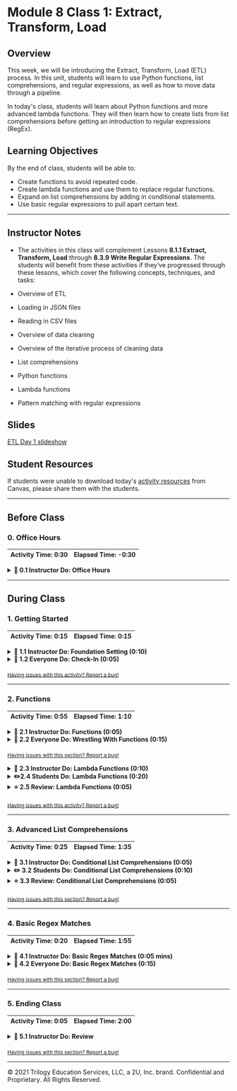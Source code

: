 # Module 8 Class 1: Extract, Transform, Load

## Overview

This week, we will be introducing the Extract, Transform, Load (ETL) process. In this unit, students will learn to use Python functions, list comprehensions, and regular expressions, as well as how to move data through a pipeline.

In today's class, students will learn about Python functions and more advanced lambda functions. They will then learn how to create lists from list comprehensions before getting an introduction to regular expressions (RegEx).

## Learning Objectives

By the end of class, students will be able to:

* Create functions to avoid repeated code.
* Create lambda functions and use them to replace regular functions.
* Expand on list comprehensions by adding in conditional statements.
* Use basic regular expressions to pull apart certain text.

- - -

## Instructor Notes

* The activities in this class will complement Lessons **8.1.1 Extract, Transform, Load** through **8.3.9 Write Regular Expressions**.  The students will benefit from these activities if they‘ve progressed through these lessons, which cover the following concepts, techniques, and tasks:

* Overview of ETL
* Loading in JSON files
* Reading in CSV files
* Overview of data cleaning
* Overview of the iterative process of cleaning data
* List comprehensions
* Python functions
* Lambda functions
* Pattern matching with regular expressions


## Slides

[ETL Day 1 slideshow](https://docs.google.com/presentation/d/1s3EkD9fX44cbN52XX2HNTJoLstPMcOig7vVcFG3g7eM/edit#slide=id.gab17893448_0_2766)

## Student Resources

If students were unable to download today's [activity resources](https://2u-data-curriculum-team.s3.amazonaws.com/data-viz-online-lesson-plans/08-Lessons/8-1-Student_Resources.zip) from Canvas, please share them with the students.

- - -

## Before Class

### 0. Office Hours

| Activity Time: 0:30       |  Elapsed Time:     -0:30  |
|---------------------------|---------------------------|

<details>
 <summary><strong> 📣 0.1 Instructor Do: Office Hours</strong></summary>

* Before you begin class, hold office hours. Office hours should be driven by students. Encourage students to take full advantage of office hours by reminding them that this is their time to ask questions and get assistance from instructional staff as they learn new concepts.

* Expect that students may ask for assistance. For example:

 * Further review on a particular subject
 * Debugging assistance
 * Help with computer issues
 * Guidance with a particular tool

</details>

- - -

## During Class

### 1. Getting Started

| Activity Time:       0:15 |  Elapsed Time:      0:15  |
|---------------------------|---------------------------|

<details>
 <summary><strong>📣 1.1 Instructor Do: Foundation Setting (0:10)</strong></summary>

* Welcome students to class.

* Direct students to post individual questions in the Zoom chat to be addressed by you and/or TAs at the end of class.

* Open the slideshow and use slides 1-9 to walk through the foundation setting with your class.

* **Big Picture:** This is an opportunity to zoom out and see the big picture of where they are in the program. Take a moment to mention some real world examples illustrating the value of what they're learning this week.

* **Program Pointers:** Talk through some of the key logistical things that will help students stay on track. This is an opportunity to speak to what students may need when they're at this particular point of the program.

* **This Week - ETL:** Talk through the key skills that students will be learning this week. Let the students know that they will be using Python for a majority of the course and that now is the time to cultivate their ETL skills.

* **This Week's Challenge:** For this week's Challenge, let the students know that they'll be performing the ETL process across three different data files. The students will need to use functions, list comprehension, and regular expressions during the cleaning portion of the challenge.

* **Career Connection:** Let students know how they will be using the skills covered this week throughout their careers. It's important for them to know the "why". Give examples of when they may be used in work or when you have used those skills in your workplace.

* **How to Succeed This Week:** Remind your students that they may have moments of frustration this week as they learn something complex. These moments are great for deepening their knowledge. Use the side material to outline some of the topics that they may find tricky in this module. Consider sharing something about your personal learning journey. It helps students to recognize that everyone starts somewhere and that they are not alone.

* **Today's Objectives:** Now, outline the concepts that will be covered in today's lesson. Remind students that they can find the relevant activity files in the “Getting Ready for Class” page in their course content.

</details>

<details>
 <summary><strong>🎉  1.2 Everyone Do: Check-In (0:05)</strong></summary>

* Ask the class the following questions and call on students for answers:

   * **Q:** How are you feeling about your progress so far?

   * **A:** We are starting to build your skillset, and it’s okay to feel overwhelmed as long as you don’t give up.

   * **Q:** How comfortable do you feel with this topic?

   * **A:** Let's do "fist to five" together. If you are not feeling confident, hold up a fist (0). If you feel very confident, hold up an open hand (5).

</details>

<sub>[Having issues with this activity? Report a bug!](https://bit.ly/3nHLKuL)</sub>

- - -

### 2. Functions

| Activity Time:       0:55 |  Elapsed Time:      1:10  |
|---------------------------|---------------------------|

<details>
 <summary><strong>📣  2.1 Instructor Do: Functions (0:05)</strong></summary>

* In this demonstration, you'll be reviewing functions. Open the slideshow and use slides 10-17 to facilitate welcoming class and accompany this activity.

* Open up [functions.py](Activities/01-Ins_Functions/Solved/functions.py) and explain to students that functions let us reuse blocks of code.

* Show the code to students and explain the following:

 * A function in Python begins with the keyword **def**, a uniques name for the function, and the a colon (:). You can add parameters for the function inside the parentheses, or you can leave the parentheses empty.

 * You can run a function by calling the name of the function with parentheses.

```python
# Basic Definition
def name(parameters):
   # code goes here
   return


# Simple Function with no parameters
def show():
   print(f"Hi!")


# You use parentheses to run the code in a function
show()
```

 * The parameter can be viewed as a variable that is passed to the function, and you can have more than one parameter.

 * It is important to note that the order of parameters is significant.

```python
# Functions can have more than one parameter
def make_quesadilla(protein, topping):
   quesadilla = f"Here is a {protein} quesadilla with {topping}"
   print(quesadilla)


# Supply the arguments (values) when calling the function
make_quesadilla("beef", "guacamole")
make_quesadilla("chicken", "salsa")

# @NOTE: Order is important when supplying arguments!
make_quesadilla("sour cream", "beef")
```

 * We can also specify default parameters for the function to use if none is passed in when the function is called.

```python
# We can also specify default values for parameters
def make_quesadilla(protein, topping="sour cream"):
   quesadilla = f"Here is a {protein} quesadilla with {topping}"
   print(quesadilla)


# Make a quesadilla using the default topping
make_quesadilla("chicken")

# Make a quesadilla with a new topping
make_quesadilla("beef", "guacamole")
```

 * The function can return a value that can be saved and used.

```python
# Functions can return a value
def square(number):
   return number * number


# You can save the value that is returned
squared = square(2)
print(squared)
```

 * You can also print the return value of a function.

```python
# You can also just print the return value of a function
print(square(2))
print(square(3))
```

* Send out [functions.py](Activities/01-Ins_Functions/Solved/functions.py) for students to refer later.

* Ask the class the following questions and call on the students for answers:

 * **Q:** What would happen if no argument is given when calling the `square()` function?

 * **A:** The function would return an error asking for an argument named `number`.

 * **Q:** How does this activity equip us for the Challenge?

 * **A:** We'll be creating functions to perform steps of the ETL process that will allow us to replicate the process across different sets of data files.

 * **Q:** What can we do if we don't completely understand this?

 * **A:** We can refer to the lesson plan and reach out to the instructional team for help.

</details>

<details>
 <summary><strong>🎉  2.2 Everyone Do: Wrestling With Functions (0:15)</strong></summary>

* In this activity, students are asked to create a function to search through a list of wrestlers, and to determine their win, loss, and draw percentages.

* Open the [wrestling_functions.py](Activities/02-Evr_WrestlingWithFunctions/Solved/wrestling_functions.py) file within the terminal and run the code to show the end result of the application.

![Wrestling Functions](Images/13-WrestlingFunctions_Run.gif)

* Make sure the students can download the [instructions](Activities/02-Evr_WrestlingWithFunctions/README.md), [starter code](Activities/02-Evr_WrestlingWithFunctions/Unsolved/wrestling_functions.py), and [data](Activities/02-Evr_WrestlingWithFunctions/Resources/WWE-Data-2016.csv)

* Review the instructions with the students, then let them work on their solution for 10 minutes.

* When time is up, open the [starter code](Activities/02-Evr_WrestlingWithFunctions/Unsolved/wrestling_functions.py) and ask for volunteers to help you write the function.

* If there are no volunteers, open the [wrestling_functions.py](Activities/02-Evr_WrestlingWithFunctions/Solved/wrestling_functions.py) file and walk through how to create this function, making sure to explain the following:

 * Before trying to create the function, students should start by looking through the CSV data to figure out how to calculate the total number of matches wrestled. While looking through the CSV, they should see what each index within a row refers to.

 * Get a path to the data file and store in a variable.

 ```python
 # Path to collect data from the Resources folder
 wrestling_csv = os.path.join('..', 'Resources', 'WWE-Data-2016.csv')
 ```

 * Create our function, then add variables to line up with the values we are looking for in the data.

 ```python
 # Define the function and have it accept the 'wrestler_data' as its sole parameter
 def print_percentages(wrestler_data):
    # For readability, it can help to assign your values to variables with descriptive names
    name = str(wrestler_data[0])
    wins = int(wrestler_data[1])
    losses = int(wrestler_data[2])
    draws = int(wrestler_data[3])
 ```

 * Then, use the variable to figure out the `total_wins`, `win_percent`, `loss_percent`, and `draw_percent`.

 ```python
    # Total matches can be found by adding wins, losses, and draws together
    total_matches = wins + losses + draws

    # Win percent can be found by dividing the the total wins by the total matches and multiplying by 100
    win_percent = (wins / total_matches) * 100

    # Loss percent can be found by dividing the total losses by the total matches and multiplying by 100
    loss_percent = (losses / total_matches) * 100

    # Draw percent can be found by dividing the total draws by the total matches and multiplying by 100
    draw_percent = (draws / total_matches) * 100
 ```

 * Then, print out the results.

* Ask for volunteers for how to apply the function to the file; if there are no volunteers, continue to explain the following:

 * Start by opening the data file and skipping the header.

 * Then, create a variable that asks for input of the name of the wrestler.

 ```python
    # Prompt the user for what wrestler they would like to search for
    name_to_check = input("What wrestler do you want to look for? ")
 ```

 * Once we have the input, we can loop through the data and apply our function.

 ```python
    # Loop through the data
    for row in csvreader:

        # If the wrestler's name in a row is equal to that which the user input, run the 'print_percentages()' function
        if name_to_check == row[0]:
            print_percentages(row)
 ```

* Answer any questions before moving on to the next exercise.

</details>

<sub>[Having issues with this section? Report a bug!](https://bit.ly/3cAfDsh)</sub>

<details>
 <summary><strong> 📣 2.3 Instructor Do: Lambda Functions (0:10)</strong></summary>

* In this demonstration, you'll be covering lambda functions. You may use slides 20-23 to accompany this activity.

* Another way functions can be applied is with lambda functions.

 * Lambda functions let you create functions without giving them a name; therefore, they are referred to as anonymous functions.

* Open [LambdaFunctions.ipynb](Activities/03-Ins_LambdaFunctions/Solved/LambdaFunctions.ipynb) in Jupyter Notebook and go through the code with the class.

 * Demonstrate that `square()` and `f` perform the same function. Point out that `square()` has four parts: name, parameter, code block, and a return statement, and all but name are optional. Show that the lambda function doesn’t have a name, just a parameter and return expression.

 * Show that functions can be sent as parameters to another function with `apply_function_twice`.

 * Demonstrate how lambda functions can be used on DataFrames with the `apply()` method on the `candy_df` DataFrame.

  * Boolean values can also be numerical. If a value is `False` then that is the equivalent to 0, and if a value is `True` then that is equivalent to a value of 1. So for example `row['is_fruity'] * 1` equals `True * 1` equals `1 * 1` when `row['is_fruity']` is True.

* Answer any questions before moving on to the next activity.

</details>

<details>
 <summary><strong> ✏️2.4 Students Do: Lambda Functions (0:20)</strong></summary>

* In this activity, the students will be taking pre-made functions and replicating the results using lambda functions instead.

* Make sure the students can download and open the [instructions](Activities/04-Stu_LambdaFunctions/README.md), [starter code](Activities/04-Stu_LambdaFunctions/Unsolved/LambdaFunctions.ipynb), the  [movies_metadata.csv](Activities/04-Stu_LambdaFunctions/Resources/movies_metadata.csv) file, and the [words.txt](Activities/04-Stu_LambdaFunctions/Resources/words.txt) file.

* Divide students into groups of 3-5. They should work on the solutions by themselves but can reach out to others in their group to get tips.

* Let students know that they may be asked to share and walk through their work by the end of the activity.

</details>

<details>
 <summary><strong> ⭐ 2.5 Review: Lambda Functions (0:05)</strong></summary>

* Once time is up, ask for volunteers to walk through their solution. Remind them that it is perfectly alright if they didn't finish the activity.

* To encourage participation, you can open the [starter code](Activities/04-Stu_LambdaFunctions/Unsolved/LambdaFunctions.ipynb) and ask the students to help you convert the functions to lambda functions.

* If there are no volunteers, open up [LambdaFunctions.ipynb](Activities/04-Stu_LambdaFunctions/Solved/LambdaFunctions.ipynb) in Jupyter Notebook and run through the code with the class line by line, making sure to hit upon the following points:

   * If you have time, live code how to condense the `more_than_15_words` function line by line until it’s just a function taking in a parameter and returning an expression; then, explain how to make that condensed function into a lambda function by using `lambda x: len(x.split())>15)` inside the map method.

   * Do the same for `hundredfold_return`.

   * Point out that because `contains_x` is being applied to a Pandas Series, we can use the `map()` method instead of `apply()`.

* Send out the [LambdaFunctions.ipynb](Activities/04-Stu_LambdaFunctions/Solved/LambdaFunctions.ipynb) notebook for students to refer to later.

* Answer any questions before moving on to the next activity.

</details>

<sub>[Having issues with this activity? Report a bug!](https://bit.ly/3bD8fi6)</sub>

- - -

### 3. Advanced List Comprehensions

| Activity Time:       0:25 |  Elapsed Time:      1:35  |
|---------------------------|---------------------------|

<details>
 <summary><strong> 📣 3.1 Instructor Do: Conditional List Comprehensions (0:05)</strong></summary>

* In this activity, students will expand on their knowledge of list comprehensions by adding conditional statements. You may use slides 26-30 to accompany this activity.

* Open up [ConditionalComprehensions.ipynb](Activities/05-Ins_ConditionalListComprehensions/Solved/ConditionalComprehensions.ipynb) in Jupyter Notebook and recap to students how list comprehensions work.

* Then, break down an example list comprehension that uses a conditional expression into four parts:
   * Expression
   * Element
   * Source list
   * Filter expression

* Show that we can use a conditional in the filter expression to filter the list. For example, to create a list of even numbers.

 ```python
 even_numbers = [x for x in range(100) if x % 2 == 0]
 ```

* Show that we can also use a conditional in the expression, for example, to output whether a number is even or odd.

 ```python
 ['Even' if x %2 == 0 else 'Odd' for x in range(20)]
 ```

* Show how list comprehensions can be used to filter a list of dictionaries by accessing values inside the dictionaries.

 ```python
 [candy for candy in candies if candy['has_nuts'] == False]
 ```

* We can make it easier to read by selecting the name of the value in the dictionary.

 ```python
 [candy['name'] for candy in candies if candy['has_nuts'] == False]
 ```

* Answer any questions before moving on to the student activity.

</details>

<details>
 <summary><strong> ✏️ 3.2 Students Do: Conditional List Comprehensions (0:10)</strong></summary>

* In this exercise, students will be creating lists with different conditions using list comprehensions.

* Make sure the students can download the [instructions](Activities/06-Stu_ConditionalListComprehensions/README.md) and the [starter code](Activities/06-Stu_ConditionalListComprehensions/Unsolved/ConditionalComprehensions_Unsolved.ipynb).

* Go over the instructions with the students and answer any questions before breaking the students out into groups.

* Divide students into groups of 3-5. They should work on the solution by themselves but can reach out to others in their group to get tips.

* Let students know that they may be asked to share and walk through their work at the end of the activity.

</details>

<details>
 <summary><strong> ⭐ 3.3 Review: Conditional List Comprehensions (0:05)</strong></summary>

* Once time is up, ask for volunteers to walk through their solution. Remind them that it is perfectly alright if they didn't finish the activity.

* To encourage participation, you can open the [starter code](Activities/06-Stu_ConditionalListComprehensions/Unsolved/ConditionalComprehensions_Unsolved.ipynb) and ask the students to help you write the different conditional list comprehensions.

* If there are no volunteers, open up [ConditionalComprehensions.ipynb](Activities/06-Stu_ConditionalListComprehensions/Solved/ConditionalComprehensions_Solved.ipynb) in Jupyter Notebook and run through the code with the class line by line, making certain to hit upon the following points:

 * Show students that `[x for x in range(100)]` would just return the original list. Add in the conditional `x % 3 == 0` and explain how the conditional is filtering the list comprehension.

 * Point out that in the pets example, the value returned is not necessarily the value being compared in the condition

 * Conditions can use logical operators like `and` and `or`

 * For the bonus, go through how nested inline `if` statements work.

 ```python
 ['FizzBuzz' if x % 3 == 0 and x % 5 == 0 else
    'Fizz' if x % 3 == 0 else
        'Buzz' if x % 5 == 0 else ''
            for x in range(100) if x % 3 == 0 or x % 5 == 0]
 ```

* Send out the [ConditionalComprehensions.ipynb](Activities/06-Stu_ConditionalListComprehensions/Solved/ConditionalComprehensions.ipynb) for students to refer to later.

* Answer any questions before moving on to the next activity.

</details>

<sub>[Having issues with this section? Report a bug!](https://bit.ly/39srDf0)</sub>

- - -

### 4. Basic Regex Matches

| Activity Time:       0:20 |  Elapsed Time:      1:55  |
|---------------------------|---------------------------|

<details>
 <summary><strong> 📣 4.1 Instructor Do: Basic Regex Matches (0:05 mins)</strong></summary>

* In this demonstration, let students know that they will touch on the basics of using regular expressions to find text that contains matching patterns. You may use slide 33-36 to accompany the activity.

* Open [BasicRegex.ipynb](Activities/07-Ins_BasicRegex/Solved/BasicRegex.ipynb) and go through the code with students.

 * After loading a text file into a DataFrame, we set the term to search for and store it in a variable.

 * Then, we use the method `str.contains()` to search the 'text' column for any string that contains the word 'Watson'.

 ```python
 p = 'Watson'
 sherlock_df[sherlock_df['text'].str.contains(p)]
 ```

 * We can also get more specific with our regex by searching for lines that contain a space after the word 'Watson'.

 ```python
 p = 'Watson\s'
 sherlock_df[sherlock_df['text'].str.contains(p)]
 ```

 * We can also search for a non-word character after 'Watson'.

 ```python
 p = 'Watson\W'
 sherlock_df[sherlock_df['text'].str.contains(p)]
 ```

* Answer any questions before moving on to the next activity.

</details>

<details>
 <summary><strong> 🎉  4.2 Everyone Do: Basic Regex Matches (0:15)</strong></summary>

* In this activity, the students will load in a text data set from *Alice in Wonderland* and use regex expressions to find matching text.

* Make sure the students can download and open the [instructions](Activities/08-Evr_BasicRegex/README.md), [starter code](Activities/08-Evr_BasicRegex/Unsolved/RegexMatching_Unsolved.ipynb), and [data set](Activities/08-Evr_BasicRegex/Resources/alice.txt) from the AWS link.

* Review the instructions, then let the students work on their solution for 10 minutes.

* When time is up, open up the [starter code](Activities/08-Evr_BasicRegex/Unsolved/RegexMatching_Unsolved.ipynb) and ask for volunteers to create the regex strings.

* If there are no volunteers, open up [RegexMatching.ipynb](Activities/08-Evr_BasicRegex/Solved/RegexMatching.ipynb) in Jupyter Notebook and run through the code with the class line by line, making sure to hit upon the following points:

   * `'cat'` as a regular expression will find any word containing `'cat'`, not just the word `'cat'` or words that start with `'cat'`.

   * To find words that start with `'cat'`, we need to add a space at the beginning. Just adding a space will only find the space character, whereas `'\s'` will find any whitespace character, like spaces or tabs.

   * To find just the word `'cat'`, we need to start with a space and end with a non-word character. Point out that `'\W'` with a capital W is for *non*-word characters.

* Answer any questions before ending class.

</details>

<sub>[Having issues with this section? Report a bug!](https://bit.ly/39uLwSv)</sub>

- - -

### 5. Ending Class

| Activity Time:       0:05 |  Elapsed Time:      2:00  |
|---------------------------|---------------------------|

<details>
 <summary><strong>📣  5.1 Instructor Do: Review </strong></summary>

* Before ending class, review the skills that were covered today and mention where these skills are taught in the module:
 * Working with functions and lambda functions was covered in **Lesson 8.3.4**.
 * Applying functions to the data-cleaning process was covered in **Lesson 8.3.5** through **Lesson 8.3.6**.
 * List comprehensions were covered in **Lesson 8.3.7**.
 * Applying lambda functions to the data-cleaning process was covered in **Lesson 8.3.8**.
 * Regular expressions were covered in **Lesson 8.3.9**.

* Answer any questions the students may have.

* Finally, encourage your class to begin the Challenge as soon as possible, if they haven’t already, and to use the Learning Assistants channel and pre-scheduled Office Hours with their instructional team for help as they progress through their work. If they feel like they need context to understand documentation or instructions throughout the week, this is where they can get it.

</details>

<sub>[Having issues with this section? Report a bug!](https://bit.ly/39tqNyn)</sub>

---

© 2021 Trilogy Education Services, LLC, a 2U, Inc. brand.  Confidential and Proprietary.  All Rights Reserved.
